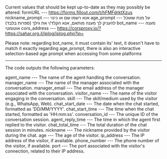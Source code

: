 Current values that should be kept up-to-date as they may possibly be altered: 
formURL --- https://forms.fillout.com/t/hFMFdrktXzus
nickname_prompt --- אנא רשמו שם או כינוי
age_prompt --- על מנת שאוכל להעניק לך מענה מותאם, אנא הקלד/י את גילך (ספרות בלבד)
bot_name --- מענה אוטומטי
cors_address --- https://corsproxy.io/?https://sahar.org.il/iplog/iplog.php?ip=

Please note:
regarding bot_name, it must contain its' text, it doesn't have to match it exactly
regarding age_prompt, there is also an interactive selection-based age prompt when accessing from some platforms

----------------------

The code outputs the following parameters:

agent_name --- The name of the agent handling the conversation.
manager_name --- The name of the manager associated with the conversation.
manager_email --- The email address of the manager associated with the conversation.
visitor_name --- The name of the visitor engaging in the conversation.
skill --- The skill/medium used by the visitor (e.g., WhatsApp, Web).
chat_start_date --- The date when the chat started, formatted as 'DD/MM/YYYY'.
chat_start_time --- The time when the chat started, formatted as 'HH:mm:ss'.
conversation_id --- The unique ID of the conversation session.
agent_reply_time --- The time in which the agent first replied to the visitor.
chat_total_time --- The total duration of the chat session in minutes.
nickname --- The nickname provided by the visitor during the chat.
age --- The age of the visitor.
ip_address --- The IP address of the visitor, if available.
phone_number --- The phone number of the visitor, if available.
port --- The port associated with the visitor's connection, related to their IP address.